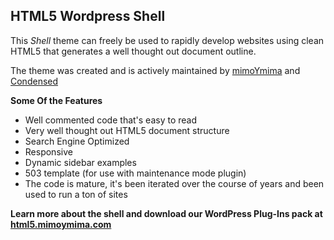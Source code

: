 HTML5 Wordpress Shell
---------------------

This *Shell* theme can freely be used to rapidly develop websites using clean HTML5 that generates a well thought out document outline.

The theme was created and is actively maintained by [mimoYmima] and [Condensed]


**Some Of the Features**

  - Well commented code that's easy to read
  - Very well thought out HTML5 document structure
  - Search Engine Optimized
  - Responsive
  - Dynamic sidebar examples
  - 503 template (for use with maintenance mode plugin)
  - The code is mature, it's been iterated over the course of years and been used to run a ton of sites


**Learn more about the shell and download our WordPress Plug-Ins pack at [html5.mimoymima.com]**

  [mimoYmima]: http://mimoymima.com
  [CONDENSED]: http://condensed.io
  [html5.mimoymima.com]: http://html5.mimoymima.com

